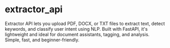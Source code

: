 # extractor_api
Extractor API lets you upload PDF, DOCX, or TXT files to extract text, detect keywords, and classify user intent using NLP. Built with FastAPI, it's lightweight and ideal for document assistants, tagging, and analysis. Simple, fast, and beginner-friendly.
